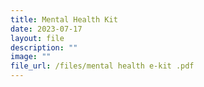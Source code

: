 ```yaml
---
title: Mental Health Kit
date: 2023-07-17
layout: file
description: ""
image: ""
file_url: /files/mental health e-kit .pdf
---
```

